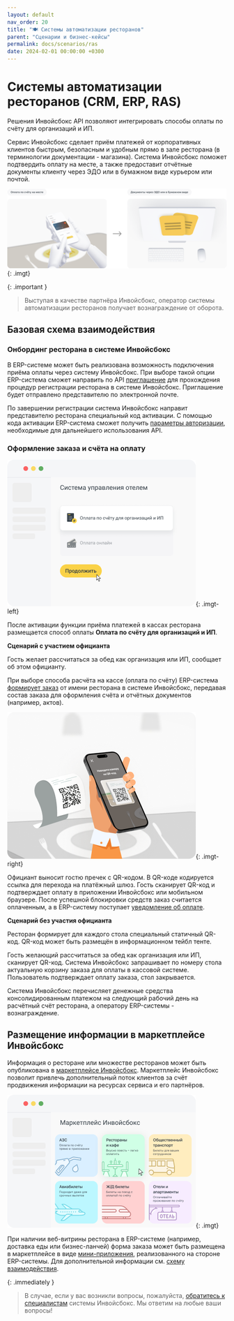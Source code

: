 ```yaml
---
layout: default
nav_order: 20
title: "🍽️ Системы автоматизации ресторанов"
parent: "Сценарии и бизнес-кейсы"
permalink: docs/scenarios/ras
date: 2024-02-01 00:00:00 +0300
---
```


# Системы автоматизации ресторанов (CRM, ERP, RAS)

Решения Инвойсбокс API позволяют интегрировать способы оплаты по счёту для организаций и ИП.

Сервис Инвойсбокс сделает приём платежей от корпоративных клиентов быстрым, безопасным и удобным
прямо в зале ресторана (в терминологии документации - магазина). Система Инвойсбокс поможет
подтвердить оплату на месте, а также предоставит отчётные документы клиенту через ЭДО или в бумажном
виде курьером или почтой.

![Подключить](/assets/images/scenarios/ras/frame1.png){: .imgt}

{: .important }
> Выступая в качестве партнёра Инвойсбокс, оператор системы автоматизации ресторанов получает вознаграждение от оборота.

## Базовая схема взаимодействия

### Онбординг ресторана в системе Инвойсбокс

В ERP-системе может быть реализована возможность подключения приёма оплаты через систему Инвойсбокс.
При выборе такой опции ERP-система сможет направить по API [приглашение](/docs/partner/integration/invite/)
для прохождения процедур регистрации ресторана в системе Инвойсбокс. Приглашение будет отправлено
представителю по электронной почте.

По завершении регистрации система Инвойсбокс направит представителю ресторана специальный
код активации. С помощью кода активации ERP-система сможет получить [параметры авторизации](/docs/partner/integration/activation/), необходимые для дальнейшего использования API.

### Оформление заказа и счёта на оплату

![Способ оплаты](/assets/images/scenarios/ras/frame2.png){: .imgt-left}

После активации функции приёма платежей в кассах ресторана размещается способ оплаты **Оплата по счёту для организаций и ИП**.

**Сценарий с участием официанта**

Гость желает рассчитаться за обед как организация или ИП, сообщает об этом официанту.

При выборе способа расчёта на кассе (оплата по счёту) ERP-система [формирует заказ](/docs/merchant/order/create/)
от имени ресторана в системе Инвойсбокс, передавая состав заказа для оформления счёта и отчётных документов
(например, актов).

![Пречек](/assets/images/scenarios/ras/frame3.png){: .imgt-right}

Официант выносит гостю пречек с QR-кодом. В QR-коде кодируется ссылка для перехода на платёжный шлюз.
Гость сканирует QR-код и подтверждает оплату в приложении Инвойсбокс или мобильном браузере. После успешной блокировки
средств заказ считается оплаченным, а в ERP-систему поступает [уведомление об оплате](/docs/merchant/notification).

**Сценарий без участия официанта**

Ресторан формирует для каждого стола специальный статичный QR-код. QR-код может быть размещён в информационном
тейбл тенте.

Гость желающий рассчитаться за обед как организация или ИП, сканирует QR-код. Система Инвойсбокс запрашивает по
номеру стола актуальную корзину заказа для оплаты в кассовой системе. Пользователь подтверждает оплату заказа,
стол закрывается.

Система Инвойсбокс перечисляет денежные средства консолидированным платежом на следующий рабочий день на
расчётный счёт ресторана, а оператору ERP-системы  - вознаграждение.


## Размещение информации в маркетплейсе Инвойсбокс

Информация о ресторане или множестве ресторанов может быть опубликована в [маркетплейсе Инвойсбокс](/docs/marketplace).
Маркетплейс Инвойсбокс позволит привлечь дополнительный поток клиентов за счёт продвижения информации на ресурсах сервиса
и его партнёров.

![Маркетплейс](/assets/images/scenarios/ras/marketplace.png){: .imgt}

При наличии веб-витрины ресторана в ERP-системе (например, доставка еды или бизнес-ланчей) форма заказа может быть
размещена в маркетплейсе в виде [мини-приложения](/docs/marketplace/mini-apps/), реализованного на стороне ERP-системы.
Для дополнительной информации см. [схему взаимодействия](/docs/marketplace/mini-apps/schema/).


{: .immediately }
> В случае, если у вас возникли вопросы, пожалуйста, [обратитесь к специалистам](https://www.invoicebox.ru/ru/contacts/feedback.html)
> системы Инвойсбокс. Мы ответим на любые ваши вопросы!
